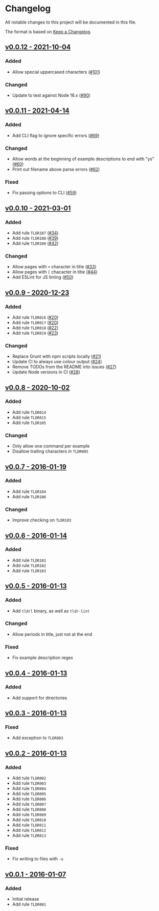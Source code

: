 # Changelog

All notable changes to this project will be documented in this file.

The format is based on [Keep a Changelog](https://keepachangelog.com).

## [v0.0.12 - 2021-10-04](https://github.com/tldr-pages/tldr-lint/compare/v0.0.11...v0.0.12)

### Added
- Allow special uppercased characters ([#101](https://github.com/tldr-pages/tldr-lint/pull/101))

### Changed
- Update to test against Node 16.x ([#90](https://github.com/tldr-pages/tldr-lint/pull/90))

## [v0.0.11 - 2021-04-14](https://github.com/tldr-pages/tldr-lint/compare/v0.0.10...v0.0.11)

### Added
- Add CLI flag to ignore specific errors ([#69](https://github.com/tldr-pages/tldr-lint/pull/69))

### Changed
- Allow words at the beginning of example descriptions to end with "ys" ([#60](https://github.com/tldr-pages/tldr-lint/pull/60))
- Print out filename above parse errors ([#62](https://github.com/tldr-pages/tldr-lint/pull/62))

### Fixed
- Fix passing options to CLI ([#59](https://github.com/tldr-pages/tldr-lint/pull/59))

## [v0.0.10 - 2021-03-01](https://github.com/tldr-pages/tldr-lint/compare/v0.0.9...v0.0.10)

### Added
- Add rule `TLDR107` ([#34](https://github.com/tldr-pages/tldr-lint/pull/34))
- Add rule `TLDR108` ([#39](https://github.com/tldr-pages/tldr-lint/pull/39))
- Add rule `TLDR109` ([#42](https://github.com/tldr-pages/tldr-lint/pull/42))

### Changed
- Allow pages with `+` character in title ([#33](https://github.com/tldr-pages/tldr-lint/pull/33))
- Allow pages with `[` chacacter in title ([#44](https://github.com/tldr-pages/tldr-lint/pull/44))
- Add ESLint for JS linting ([#50](https://github.com/tldr-pages/tldr-lint/pull/50))

## [v0.0.9 - 2020-12-23](https://github.com/tldr-pages/tldr-lint/compare/v0.0.8...v0.0.9)

### Added
- Add rule `TLDR016` ([#20](https://github.com/tldr-pages/tldr-lint/pull/20))
- Add rule `TLDR017` ([#20](https://github.com/tldr-pages/tldr-lint/pull/20))
- Add rule `TLDR018` ([#22](https://github.com/tldr-pages/tldr-lint/pull/22))
- Add rule `TLDR019` ([#23](https://github.com/tldr-pages/tldr-lint/pull/23))

### Changed
- Replace Grunt with npm scripts locally ([#21](https://github.com/tldr-pages/tldr-lint/pull/21))
- Update CI to always use colour output ([#24](https://github.com/tldr-pages/tldr-lint/pull/24))
- Remove TODOs from the README into issues ([#27](https://github.com/tldr-pages/tldr-lint/pull/27))
- Update Node versions in CI ([#28](https://github.com/tldr-pages/tldr-lint/pull/28))

## [v0.0.8 - 2020-10-02](https://github.com/tldr-pages/tldr-lint/compare/v0.0.7...v0.0.8)

### Added
- Add rule `TLDR014`
- Add rule `TLDR015`
- Add rule `TLDR105`

### Changed
- Only allow one command per example
- Disallow trailing characters in `TLDR005`

## [v0.0.7 - 2016-01-19](https://github.com/tldr-pages/tldr-lint/compare/v0.0.6...v0.0.7)

### Added
- Add rule `TLDR104`
- Add rule `TLDR106`

### Changed
- Improve checking on `TLDR103`

## [v0.0.6 - 2016-01-14](https://github.com/tldr-pages/tldr-lint/compare/v0.0.5...v0.0.6)

### Added
- Add rule `TLDR101`
- Add rule `TLDR102`
- Add rule `TLDR103`

## [v0.0.5 - 2016-01-13](https://github.com/tldr-pages/tldr-lint/compare/v0.0.4...v0.0.5)

### Added
- Add `tldrl` binary, as well as `tldr-lint`

### Changed
- Allow periods in title, just not at the end

### Fixed
- Fix example description regex

## [v0.0.4 - 2016-01-13](https://github.com/tldr-pages/tldr-lint/compare/v0.0.3...v0.0.4)

### Added
- Add support for directories

## [v0.0.3 - 2016-01-13](https://github.com/tldr-pages/tldr-lint/compare/v0.0.2...v0.0.3)

### Fixed
- Add exception to `TLDR003`

## [v0.0.2 - 2016-01-13](https://github.com/tldr-pages/tldr-lint/compare/v0.0.1...v0.0.2)

### Added
- Add rule `TLDR002`
- Add rule `TLDR003`
- Add rule `TLDR004`
- Add rule `TLDR005`
- Add rule `TLDR006`
- Add rule `TLDR007`
- Add rule `TLDR008`
- Add rule `TLDR009`
- Add rule `TLDR010`
- Add rule `TLDR011`
- Add rule `TLDR012`
- Add rule `TLDR013`

### Fixed
- Fix writing to files with `-o`

## [v0.0.1 - 2016-01-07](https://github.com/tldr-pages/tldr-lint/commit/4570c2fe189e5fcc0ebd42b4cd4f63ac171ae07e)

### Added
- Initial release
- Add rule `TLDR001`
